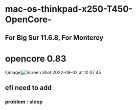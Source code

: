 # mac-os-thinkpad-x250-T450-OpenCore-
## For Big Sur 11.6.8, For Monterey
# opencore 0.83
![image]![Screen Shot 2022-09-02 at 10 07 45](https://user-images.githubusercontent.com/52024444/188094354-1a32751c-4759-4b00-b416-cbab704d886e.png)

## efi need to add 
### problem : sleep
